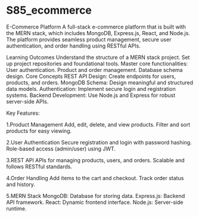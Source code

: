 # S85_ecommerce

E-Commerce Platform
A full-stack e-commerce platform that is built with the MERN stack, which includes MongoDB, Express.js, React, and Node.js. The platform provides seamless product management, secure user authentication, and order handling using RESTful APIs.

Learning Outcomes Understand the structure of a MERN stack project. Set up project repositories and foundational tools. Master core functionalities: User authentication. Product and order management. Database schema design. Core Concepts REST API Design: Create endpoints for users, products, and orders. MongoDB Schema: Design meaningful and structured data models. Authentication: Implement secure login and registration systems. Backend Development: Use Node.js and Express for robust server-side APIs.


Key Features:

1.Product Management
Add, edit, delete, and view products.
Filter and sort products for easy viewing.

2.User Authentication
Secure registration and login with password hashing.
Role-based access (admin/user) using JWT.

3.REST API
APIs for managing products, users, and orders.
Scalable and follows RESTful standards.

4.Order Handling
Add items to the cart and checkout.
Track order status and history.

5.MERN Stack
MongoDB: Database for storing data.
Express.js: Backend API framework.
React: Dynamic frontend interface.
Node.js: Server-side runtime.
